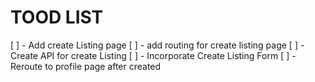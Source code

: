 
# TOOD LIST

[ ] - Add create Listing page
[ ] - add routing for create listing page
[ ] - Create API for create Listing
[ ] - Incorporate Create Listing Form
[ ] - Reroute to profile page after created
